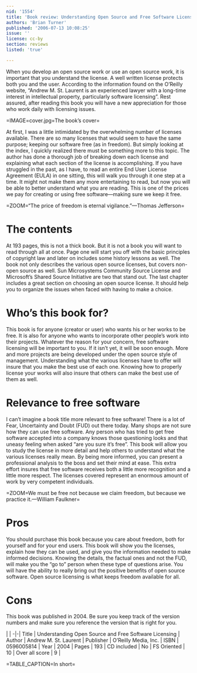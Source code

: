 ```yaml
---
nid: '1554'
title: 'Book review: Understanding Open Source and Free Software Licensing'
authors: 'Brian Turner'
published: '2006-07-13 10:08:25'
issue: ''
license: cc-by
section: reviews
listed: 'true'

---
```

When you develop an open source work or use an open source work, it is important that you understand the license. A well written license protects both you and the user. According to the information found on the O’Reilly website, “Andrew M. St. Laurent is an experienced lawyer with a long-time interest in intellectual property, particularly software licensing”. Rest assured, after reading this book you will have a new appreciation for those who work daily with licensing issues.


=IMAGE=cover.jpg=The book’s cover=

At first, I was a little intimidated by the overwhelming number of licenses available. There are so many licenses that would seem to have the same purpose; keeping our software free (as in freedom). But simply looking at the index, I quickly realized there must be something more to this topic. The author has done a thorough job of breaking down each license and explaining what each section of the license is accomplishing. If you have struggled in the past, as I have, to read an entire End User License Agreement (EULA) in one sitting, this will walk you through it one step at a time. It might not make them any more entertaining to read, but now you will be able to better understand what you are reading. This is one of the prices we pay for creating or using free software—making sure we keep it free.


=ZOOM=“The price of freedom is eternal vigilance.”—Thomas Jefferson=


# The contents

At 193 pages, this is not a thick book. But it is not a book you will want to read through all at once. Page one will start you off with the basic principles of copyright law and later on includes some history lessons as well. The book not only describes the various open source licenses, but covers non-open source as well. Sun Microsystems Community Source License and Microsoft’s Shared Source Initiative are two that stand out. The last chapter includes a great section on choosing an open source license. It should help you to organize the issues when faced with having to make a choice.


# Who’s this book for?

This book is for anyone (creator or user) who wants his or her works to be free. It is also for anyone who wants to incorporate other people’s work into their projects. Whatever the reason for your concern, free software licensing will be important to you. If it isn’t yet, it will be soon enough. More and more projects are being developed under the open source style of management. Understanding what the various licenses have to offer will insure that you make the best use of each one. Knowing how to properly license your works will also insure that others can make the best use of them as well.


# Relevance to free software

I can’t imagine a book title more relevant to free software! There is a lot of Fear, Uncertainty and Doubt (FUD) out there today. Many shops are not sure how they can use free software. Any person who has tried to get free software accepted into a company knows those questioning looks and that uneasy feeling when asked “are you sure it’s free”. This book will allow you to study the license in more detail and help others to understand what the various licenses really mean. By being more informed, you can present a professional analysis to the boss and set their mind at ease. This extra effort insures that free software receives both a little more recognition and a little more respect. The licenses covered represent an enormous amount of work by very competent individuals.


=ZOOM=We must be free not because we claim freedom, but because we practice it.—William Faulkner=


# Pros

You should purchase this book because you care about freedom, both for yourself and for your end users. This book will show you the licenses, explain how they can be used, and give you the information needed to make informed decisions. Knowing the details, the factual ones and not the FUD, will make you the “go to” person when these type of questions arise. You will have the ability to really bring out the positive benefits of open source software. Open source licensing is what keeps freedom available for all.


# Cons

This book was published in 2004. Be sure you keep track of the version numbers and make sure you reference the version that is right for you.


 | |
-|-|
Title | Understanding Open Source and Free Software Licensing | 
Author | Andrew M. St. Laurent | 
Publisher | O’Reilly Media, Inc. | 
ISBN | 0596005814 | 
Year | 2004 | 
Pages | 193 | 
CD included | No | 
FS Oriented | 10 | 
Over all score | 9 | 

=TABLE_CAPTION=In short=

